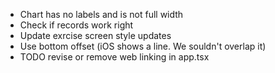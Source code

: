 - Chart has no labels and is not full width
- Check if records work right
- Update exrcise screen style updates
- Use bottom offset (iOS shows a line. We souldn't overlap it)
- TODO revise or remove web linking in app.tsx
